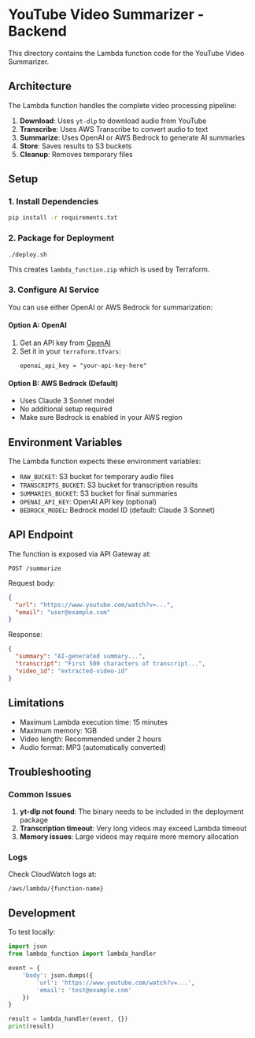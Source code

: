# YouTube Video Summarizer - Backend

This directory contains the Lambda function code for the YouTube Video Summarizer.

## Architecture

The Lambda function handles the complete video processing pipeline:

1. **Download**: Uses `yt-dlp` to download audio from YouTube
2. **Transcribe**: Uses AWS Transcribe to convert audio to text
3. **Summarize**: Uses OpenAI or AWS Bedrock to generate AI summaries
4. **Store**: Saves results to S3 buckets
5. **Cleanup**: Removes temporary files

## Setup

### 1. Install Dependencies

```bash
pip install -r requirements.txt
```

### 2. Package for Deployment

```bash
./deploy.sh
```

This creates `lambda_function.zip` which is used by Terraform.

### 3. Configure AI Service

You can use either OpenAI or AWS Bedrock for summarization:

#### Option A: OpenAI
1. Get an API key from [OpenAI](https://platform.openai.com/api-keys)
2. Set it in your `terraform.tfvars`:
   ```hcl
   openai_api_key = "your-api-key-here"
   ```

#### Option B: AWS Bedrock (Default)
- Uses Claude 3 Sonnet model
- No additional setup required
- Make sure Bedrock is enabled in your AWS region

## Environment Variables

The Lambda function expects these environment variables:

- `RAW_BUCKET`: S3 bucket for temporary audio files
- `TRANSCRIPTS_BUCKET`: S3 bucket for transcription results
- `SUMMARIES_BUCKET`: S3 bucket for final summaries
- `OPENAI_API_KEY`: OpenAI API key (optional)
- `BEDROCK_MODEL`: Bedrock model ID (default: Claude 3 Sonnet)

## API Endpoint

The function is exposed via API Gateway at:
```
POST /summarize
```

Request body:
```json
{
  "url": "https://www.youtube.com/watch?v=...",
  "email": "user@example.com"
}
```

Response:
```json
{
  "summary": "AI-generated summary...",
  "transcript": "First 500 characters of transcript...",
  "video_id": "extracted-video-id"
}
```

## Limitations

- Maximum Lambda execution time: 15 minutes
- Maximum memory: 1GB
- Video length: Recommended under 2 hours
- Audio format: MP3 (automatically converted)

## Troubleshooting

### Common Issues

1. **yt-dlp not found**: The binary needs to be included in the deployment package
2. **Transcription timeout**: Very long videos may exceed Lambda timeout
3. **Memory issues**: Large videos may require more memory allocation

### Logs

Check CloudWatch logs at:
```
/aws/lambda/{function-name}
```

## Development

To test locally:

```python
import json
from lambda_function import lambda_handler

event = {
    'body': json.dumps({
        'url': 'https://www.youtube.com/watch?v=...',
        'email': 'test@example.com'
    })
}

result = lambda_handler(event, {})
print(result)
```

